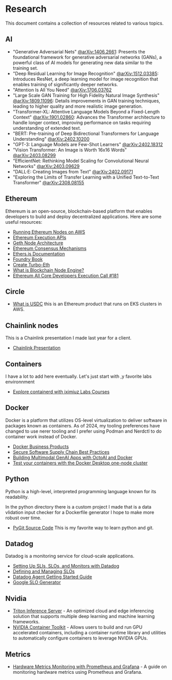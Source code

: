 # Research

This document contains a collection of resources related to various topics.

## AI

- "Generative Adversarial Nets" [@arXiv:1406.2661](https://arxiv.org/abs/1406.2661): Presents the foundational framework for generative adversarial networks (GANs), a powerful class of AI models for generating new data similar to the training set.
- "Deep Residual Learning for Image Recognition" [@arXiv:1512.03385](https://arxiv.org/abs/1512.03385): Introduces ResNet, a deep learning model for image recognition that enables training of significantly deeper networks.
- "Attention Is All You Need" [@arXiv:1706.03762](https://arxiv.org/abs/1706.03762)
- "Large Scale GAN Training for High Fidelity Natural Image Synthesis" [@arXiv:1809.11096](https://arxiv.org/abs/1809.11096): Details improvements in GAN training techniques, leading to higher quality and more realistic image generation.
- "Transformer-XL: Attentive Language Models Beyond a Fixed-Length Context" [@arXiv:1901.02860](https://arxiv.org/abs/1901.02860): Advances the Transformer architecture to handle longer context, improving performance on tasks requiring understanding of extended text.
- "BERT: Pre-training of Deep Bidirectional Transformers for Language Understanding" [@arXiv:2402.10200](https://arxiv.org/abs/2402.10200)
- "GPT-3: Language Models are Few-Shot Learners" [@arXiv:2402.18312](https://arxiv.org/abs/2402.18312)
- "Vision Transformer: An Image is Worth 16x16 Words" [@arXiv:2403.08299](https://arxiv.org/abs/2403.08299)
- "EfficientNet: Rethinking Model Scaling for Convolutional Neural Networks" [@arXiv:2403.09629](https://arxiv.org/abs/2403.09629)
- "DALL·E: Creating Images from Text" [@arXiv:2402.09171](https://arxiv.org/pdf/2402.09171.pdf)
- "Exploring the Limits of Transfer Learning with a Unified Text-to-Text Transformer" [@arXiv:2308.08155](https://arxiv.org/abs/2308.08155)

## Ethereum

Ethereum is an open-source, blockchain-based platform that enables developers to build and deploy decentralized applications. Here are some useful resources:

- [Running Ethereum Nodes on AWS](https://aws.amazon.com/blogs/database/run-ethereum-nodes-on-aws/)
- [Ethereum Execution APIs](https://github.com/ethereum/execution-apis/tree/main/src/engine)
- [Geth Node Architecture](https://geth.ethereum.org/docs/fundamentals/node-architecture)
- [Ethereum Consensus Mechanisms](https://ethereum.org/en/developers/docs/consensus-mechanisms/pos)
- [Ethers.js Documentation](https://docs.ethers.org/v6/)
- [Foundry Book](https://book.getfoundry.sh/)
- [Create Turbo-Eth](https://github.com/turbo-eth/create-turbo-eth)
- [What is Blockchain Node Engine?](https://cloud.google.com/blockchain-node-engine/docs/overview)
- [Ethereum All Core Developers Execution Call #181](https://www.galaxy.com/insights/research/ethereum-all-core-developers-execution-call-181/)

## Circle

- [What is USDC](https://developers.circle.com/stablecoins/docs/what-is-usdc) this is an Ethereum product that runs on EKS clusters in AWS.

## Chainlink nodes

This is a Chainlink presentation I made last year for a client.

- [Chainlink Presentation](https://docs.google.com/presentation/d/1gnTWuusMh8vYbW2R2zybnFGNnfg6ubE7wwlaL7qcdIQ/edit?pli=1#slide=id.p)

## Containers

I have a lot to add here eventually. Let's just start with ,y favorite labs environnment 

- [Explore containerd with iximiuz Labs Courses](https://labs.iximiuz.com/courses)

## Docker

Docker is a platform that utilizes OS-level virtualization to deliver software in packages known as containers. As of 2024, my tooling preferences have changed to use nerer tooling and I prefer using Podman and Nerdctl to do container work instead of Docker.

- [Docker Business Products](https://www.docker.com/products/business/)
- [Secure Software Supply Chain Best Practices](https://www.docker.com/blog/secure-software-supply-chain-best-practices/)
- [Building Multimodal GenAI Apps with OctoAI and Docker](https://www.docker.com/blog/build-multimodal-genai-apps-with-octoai-and-docker/)
- [Test your containers with the Docker Desktop one-node cluster](https://www.docker.com/static/test-lab-docker-kubernetes-admin-magazine-article.pdf)

## Python

Python is a high-level, interpreted programming language known for its readability.

In the python directory there is a custom project I made that is a data vlidation input checker for a Dockerfile generator I hope to make more robust over time.

- [PyGit Source Code](https://github.com/benhoyt/pygit/blob/master/pygit.py) This is my favorite way to learn python and git.

## Datadog

Datadog is a monitoring service for cloud-scale applications.

- [Setting Up SLIs, SLOs, and Monitors with Datadog](https://engineering.sada.com/setting-up-slis-slos-and-monitors-with-datadog-f0428b36436e)
- [Defining and Managing SLOs](https://www.datadoghq.com/blog/define-and-manage-slos/)
- [Datadog Agent Getting Started Guide](https://docs.datadoghq.com/getting_started/agent/)
- [Google SLO Generator](https://github.com/google/slo-generator/blob/master/README.md)

## Nvidia

- [Triton Inference Server](https://github.com/triton-inference-server/server) - An optimized cloud and edge inferencing solution that supports multiple deep learning and machine learning frameworks.
- [NVIDIA Container Toolkit](https://github.com/NVIDIA/nvidia-container-toolkit) - Allows users to build and run GPU accelerated containers, including a container runtime library and utilities to automatically configure containers to leverage NVIDIA GPUs.


## Metrics

- [Hardware Metrics Monitoring with Prometheus and Grafana](https://www.sentrysoftware.com/docs/hws-doc/latest/prometheus/grafana.html) - A guide on monitoring hardware metrics using Prometheus and Grafana.